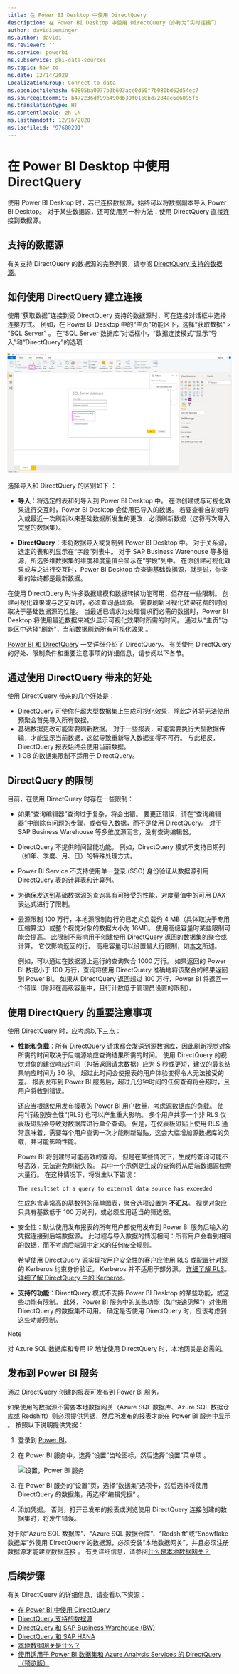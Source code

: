```yaml
---
title: 在 Power BI Desktop 中使用 DirectQuery
description: 在 Power BI Desktop 中使用 DirectQuery（亦称为“实时连接”）
author: davidiseminger
ms.author: davidi
ms.reviewer: ''
ms.service: powerbi
ms.subservice: pbi-data-sources
ms.topic: how-to
ms.date: 12/14/2020
LocalizationGroup: Connect to data
ms.openlocfilehash: 60805ba0977b3b603ace0d50f7b080bd62d54ec7
ms.sourcegitcommit: b472236df99b490db30f0168bd7284ae6e6095fb
ms.translationtype: HT
ms.contentlocale: zh-CN
ms.lasthandoff: 12/16/2020
ms.locfileid: "97600291"
---
```

# <a name="use-directquery-in-power-bi-desktop"></a>在 Power BI Desktop 中使用 DirectQuery
使用 Power BI Desktop 时，若已连接数据源，始终可以将数据副本导入 Power BI Desktop。 对于某些数据源，还可使用另一种方法：使用 DirectQuery 直接连接到数据源。

## <a name="supported-data-sources"></a>支持的数据源
有关支持 DirectQuery 的数据源的完整列表，请参阅 [DirectQuery 支持的数据源](power-bi-data-sources.md)。

## <a name="how-to-connect-using-directquery"></a>如何使用 DirectQuery 建立连接
使用“获取数据”连接到受 DirectQuery 支持的数据源时，可在连接对话框中选择连接方式。 例如，在 Power BI Desktop 中的“主页”功能区下，选择“获取数据” > “SQL Server”  。 在“SQL Server 数据库”对话框中，“数据连接模式”显示“导入”和“DirectQuery”的选项   ：

![“导入”和“DirectQuery”选项，“SQL Server 数据库”对话，Power BI Desktop](media/desktop-use-directquery/directquery_sqlserverdb.png)

选择导入和 DirectQuery 的区别如下 ：

- **导入**：将选定的表和列导入到 Power BI Desktop 中。 在你创建或与可视化效果进行交互时，Power BI Desktop 会使用已导入的数据。 若要查看自初始导入或最近一次刷新以来基础数据所发生的更改，必须刷新数据（这将再次导入完整的数据集）。

- **DirectQuery**：未将数据导入或复制到 Power BI Desktop 中。 对于关系源，选定的表和列显示在“字段”列表中。 对于 SAP Business Warehouse 等多维源，所选多维数据集的维度和度量值会显示在“字段”列中。 在你创建可视化效果或与之进行交互时，Power BI Desktop 会查询基础数据源，就是说，你查看的始终都是最新数据。

在使用 DirectQuery 时许多数据建模和数据转换功能可用，但存在一些限制。 创建可视化效果或与之交互时，必须查询基础源。 需要刷新可视化效果花费的时间取决于基础数据源的性能。 当最近已请求为处理请求而必需的数据时，Power BI Desktop 将使用最近数据来减少显示可视化效果时所需的时间。 通过从“主页”功能区中选择“刷新”，当前数据刷新所有可视化效果 。

[Power BI 和 DirectQuery](desktop-directquery-about.md) 一文详细介绍了 DirectQuery。 有关使用 DirectQuery 的好处、限制条件和重要注意事项的详细信息，请参阅以下各节。

## <a name="benefits-of-using-directquery"></a>通过使用 DirectQuery 带来的好处
使用 DirectQuery 带来的几个好处是：

- DirectQuery 可使你在超大型数据集上生成可视化效果，除此之外将无法使用预聚合首先导入所有数据。
- 基础数据更改可能需要刷新数据。 对于一些报表，可能需要执行大型数据传输，才能显示当前数据，这就导致重新导入数据变得不可行。 与此相反，DirectQuery 报表始终会使用当前数据。
- 1 GB 的数据集限制不适用于 DirectQuery。

## <a name="limitations-of-directquery"></a>DirectQuery 的限制
目前，在使用 DirectQuery 时存在一些限制：

- 如果“查询编辑器”查询过于复杂，将会出错。 要更正错误，请在“查询编辑器”中删除有问题的步骤，或者导入数据，而不是使用 DirectQuery。 对于 SAP Business Warehouse 等多维度源而言，没有查询编辑器。

- DirectQuery 不提供时间智能功能。 例如，DirectQuery 模式不支持日期列（如年、季度、月、日）的特殊处理方式。

- Power BI Service 不支持使用单一登录 (SSO) 身份验证从数据源引用 DirectQuery 表的计算表和计算列。

- 为确保发送到基础数据源的查询具有可接受的性能，对度量值中的可用 DAX 表达式进行了限制。

- 云源限制 100 万行，本地源限制每行的已定义负载约 4 MB（具体取决于专用压缩算法）或整个视觉对象的数据大小为 16MB。 使用高级容量时某些限制可能会提高。 此限制不影响用于创建使用 DirectQuery 返回的数据集的聚合或计算。 它仅影响返回的行。 高级容量可以设置最大行限制，如[本文](https://powerbi.microsoft.com/blog/five-new-power-bi-premium-capacity-settings-is-available-on-the-portal-preloaded-with-default-values-admin-can-review-and-override-the-defaults-with-their-preference-to-better-fence-their-capacity/)所述。 

    例如，可以通过在数据源上运行的查询聚合 1000 万行。 如果返回的 Power BI 数据小于 100 万行，查询将使用 DirectQuery 准确地将该聚合的结果返回到 Power BI。 如果从 DirectQuery 返回超过 100 万行，Power BI 将返回一个错误（除非在高级容量中，且行计数低于管理员设置的限制）。


## <a name="important-considerations-when-using-directquery"></a>使用 DirectQuery 的重要注意事项
使用 DirectQuery 时，应考虑以下三点：

- **性能和负载**：所有 DirectQuery 请求都会发送到源数据库，因此刷新视觉对象所需的时间取决于后端源响应查询结果所需的时间。 使用 DirectQuery 的视觉对象的建议响应时间（包括返回请求数据）应为 5 秒或更短，建议的最长结果响应时间为 30 秒。 超过此时间会使报表的用户体验变得令人无法接受的差。 报表发布到 Power BI 服务后，超过几分钟时间的任何查询将会超时，且用户将收到错误。
  
    还应当根据使用发布报表的 Power BI 用户数量，考虑源数据库的负载。 使用“行级别安全性”(RLS) 也可以产生重大影响。 多个用户共享一个非 RLS 仪表板磁贴会导致对数据库进行单个查询。 但是，在仪表板磁贴上使用 RLS 通常意味着，需要每个用户查询一次才能刷新磁贴，这会大幅增加源数据库的负载，并可能影响性能。
  
    Power BI 将创建尽可能高效的查询。 但是在某些情况下，生成的查询可能不够高效，无法避免刷新失败。 其中一个示例是生成的查询将从后端数据源检索大量行。 在这种情况下，将发生以下错误：

    ```output
    The resultset of a query to external data source has exceeded
    ```
  
    生成包含非常高的基数列的简单图表，聚合选项设置为 **不汇总**。 视觉对象应只具有基数低于 100 万的列，或必须应用适当的筛选器。

- 安全性：默认使用发布报表的所有用户都使用发布到 Power BI 服务后输入的凭据连接到后端数据源。 此过程与导入数据的情况相同：所有用户会看到相同的数据，而不考虑后端源中定义的任何安全规则。

    希望使用 DirectQuery 源实现按用户安全性的客户应使用 RLS 或配置针对源的 Kerberos 约束身份验证。 Kerberos 并不适用于部分源。 [详细了解 RLS](../admin/service-admin-rls.md)。 [详细了解 DirectQuery 中的 Kerberos](service-gateway-sso-kerberos.md)。

- **支持的功能**：DirectQuery 模式不支持 Power BI Desktop 的某些功能，或这些功能有限制。 此外，Power BI 服务中的某些功能（如“快速见解”）对使用 DirectQuery 的数据集不可用。 确定是否使用 DirectQuery 时，应该考虑到这些功能限制。

> [!NOTE]
> 对 Azure SQL 数据库和专用 IP 地址使用 DirectQuery 时，本地网关是必需的。 

## <a name="publish-to-the-power-bi-service"></a>发布到 Power BI 服务
通过 DirectQuery 创建的报表可发布到 Power BI 服务。

如果使用的数据源不需要本地数据网关（Azure SQL 数据库、Azure SQL 数据仓库或 Redshift）则必须提供凭据，然后所发布的报表才能在 Power BI 服务中显示   。 按照以下说明提供凭据：

1. 登录到 [Power BI](https://www.powerbi.com/)。
2. 在 Power BI 服务中，选择“设置”齿轮图标，然后选择“设置”菜单项 。

    ![设置，Power BI 服务](media/desktop-use-directquery/directquery_pbiservicesettings.png)

3. 在 Power BI 服务的“设置”页，选择“数据集”选项卡，然后选择将使用 DirectQuery 的数据集，再选择“编辑凭据”  。

4. 添加凭据。 否则，打开已发布的报表或浏览使用 DirectQuery 连接创建的数据集时，将发生错误。

对于除“Azure SQL 数据库”、“Azure SQL 数据仓库”、“Redshift”或“Snowflake 数据库”外使用 DirectQuery 的数据源，必须安装“本地数据网关”，并且必须注册数据源才能建立数据连接    。 有关详细信息，请参阅[什么是本地数据网关？](service-gateway-onprem.md)

## <a name="next-steps"></a>后续步骤
有关 DirectQuery 的详细信息，请查看以下资源：

- [在 Power BI 中使用 DirectQuery](desktop-directquery-about.md)
- [DirectQuery 支持的数据源](power-bi-data-sources.md)
- [DirectQuery 和 SAP Business Warehouse (BW)](desktop-directquery-sap-bw.md)
- [DirectQuery 和 SAP HANA](desktop-directquery-sap-hana.md)
- [本地数据网关是什么？](service-gateway-onprem.md)
- [使用适用于 Power BI 数据集和 Azure Analysis Services 的 DirectQuery（预览版）](../connect-data/desktop-directquery-datasets-azure-analysis-services.md)
